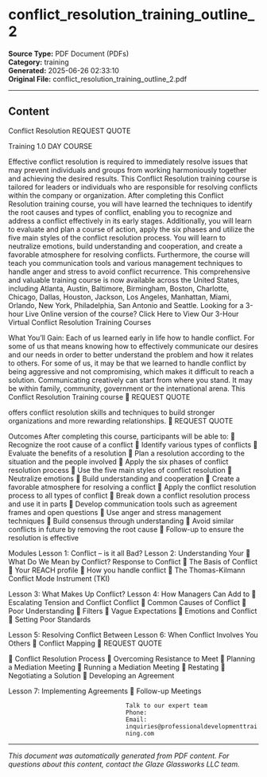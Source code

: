 ﻿# conflict_resolution_training_outline_2

**Source Type:** PDF Document (PDFs)  
**Category:** training  
**Generated:** 2025-06-26 02:33:10  
**Original File:** conflict_resolution_training_outline_2.pdf

---

## Content

Conflict
Resolution                                                            REQUEST QUOTE



Training                                                              1.0 DAY COURSE




Effective conflict resolution is required to immediately resolve issues that may
prevent individuals and groups from working harmoniously together and
achieving the desired results. This Conflict Resolution training course is
tailored for leaders or individuals who are responsible for resolving conflicts
within the company or organization.
After completing this Conflict Resolution training course, you will have learned
the techniques to identify the root causes and types of conflict, enabling you
to recognize and address a conflict effectively in its early stages. Additionally,
you will learn to evaluate and plan a course of action, apply the six phases and
utilize the five main styles of the conflict resolution process.
You will learn to neutralize emotions, build understanding and cooperation,
and create a favorable atmosphere for resolving conflicts. Furthermore, the
course will teach you communication tools and various management
techniques to handle anger and stress to avoid conflict recurrence.
This comprehensive and valuable training course is now available across the
United States, including Atlanta, Austin, Baltimore, Birmingham, Boston,
Charlotte, Chicago, Dallas, Houston, Jackson, Los Angeles, Manhattan, Miami,
Orlando, New York, Philadelphia, San Antonio and Seattle.
Looking for a 3-hour Live Online version of the course? Click Here to View Our
3-Hour Virtual Conflict Resolution Training Courses




What You’ll Gain:
Each of us learned early in life how to handle conflict. For some of us that means knowing
how to effectively communicate our desires and our needs in order to better understand the
problem and how it relates to others. For some of us, it may be that we learned to handle
conflict by being aggressive and not compromising, which makes it difficult to reach a
solution.
Communicating creatively can start from where you stand. It may be within family,
community, government or the international arena. This Conflict Resolution Training course
                                                                                    REQUEST QUOTE




offers conflict resolution skills and techniques to build stronger organizations and more
rewarding relationships.
                                                                     REQUEST QUOTE




Outcomes
After completing this course, participants will be able to:
    Recognize the root cause of a conflict
    Identify various types of conflicts
    Evaluate the benefits of a resolution
    Plan a resolution according to the situation and the people involved
    Apply the six phases of conflict resolution process
    Use the five main styles of conflict resolution
    Neutralize emotions
    Build understanding and cooperation
    Create a favorable atmosphere for resolving a conflict
    Apply the conflict resolution process to all types of conflict
    Break down a conflict resolution process and use it in parts
    Develop communication tools such as agreement frames and open questions
    Use anger and stress management techniques
    Build consensus through understanding
    Avoid similar conflicts in future by removing the root cause
    Follow-up to ensure the resolution is effective




Modules
 Lesson 1: Conflict – is it all Bad?   Lesson 2: Understanding Your
    What Do We Mean by Conflict?      Response to Conflict
    The Basis of Conflict                 Your REACH profile
                                           How you handle conflict
                                           The Thomas-Kilmann Conflict Mode
                                             Instrument (TKI)


 Lesson 3: What Makes Up Conflict?     Lesson 4: How Managers Can Add to
    Escalating Tension and Conflict   Conflict
    Common Causes of Conflict             Poor Understanding
    Filters                               Vague Expectations
    Emotions and Conflict                 Setting Poor Standards


Lesson 5: Resolving Conflict Between   Lesson 6: When Conflict Involves You
Others                                     Conflict Mapping
                                                                    REQUEST QUOTE




     Conflict Resolution Process         Overcoming Resistance to Meet
     Planning a Mediation Meeting
     Running a Mediation Meeting
     Restating
     Negotiating a Solution
     Developing an Agreement


Lesson 7: Implementing Agreements
   Follow-up Meetings




                                     Talk to our expert team
                                     Phone:
                                     Email:
                                     inquiries@professionaldevelopmenttrai
                                     ning.com

---

*This document was automatically generated from PDF content. For questions about this content, contact the Glaze Glassworks LLC team.*
